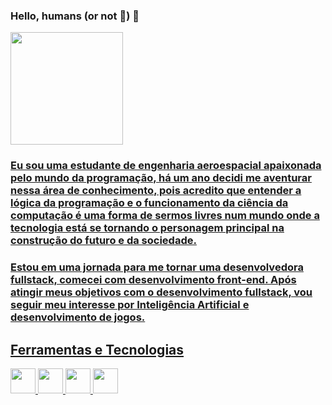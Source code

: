 ### Hello, humans (or not 👀) 👋

<div>
<a href="https://github.com/santlly11>
<img height="180em" src="https://github-readme-stats.vercel.app/api/top-langs/?username=santlly11&layout=compact&langs_count=7&theme=dracula"/>
<img height="180em" src="https://github-readme-stats.vercel.app/api?username=santlly11&show_icons=true&theme=dracula&include_all_commits=true&count_private=true"/>
</div>

 ### Eu sou uma estudante de engenharia aeroespacial apaixonada pelo mundo da programação, há um ano decidi me aventurar nessa área de conhecimento, pois acredito que entender a lógica da programação e o funcionamento da ciência da computação é uma forma de sermos livres num mundo onde a tecnologia está se tornando o personagem principal na construção do futuro e da sociedade.  
 ### Estou em uma jornada para me tornar uma desenvolvedora fullstack, comecei com desenvolvimento front-end. Após atingir meus objetivos com o desenvolvimento fullstack, vou seguir meu interesse por Inteligência Artificial e desenvolvimento de jogos.

## Ferramentas e Tecnologias
 <img src="https://cdn.jsdelivr.net/gh/devicons/devicon/icons/javascript/javascript-original.svg" width="40px" height="40px"/> <img src="https://cdn.jsdelivr.net/gh/devicons/devicon/icons/java/java-original-wordmark.svg" width="40px" height="40px" />  <img src="https://cdn.jsdelivr.net/gh/devicons/devicon/icons/css3/css3-plain-wordmark.svg" width="40px" height="40px" />  <img src="https://cdn.jsdelivr.net/gh/devicons/devicon/icons/html5/html5-plain-wordmark.svg" width="40px" height="40px" />
 
